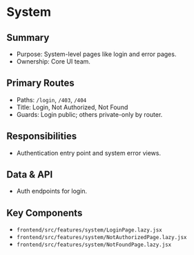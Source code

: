 # System

## Summary
- Purpose: System-level pages like login and error pages.
- Ownership: Core UI team.

## Primary Routes
- Paths: `/login`, `/403`, `/404`
- Title: Login, Not Authorized, Not Found
- Guards: Login public; others private-only by router.

## Responsibilities
- Authentication entry point and system error views.

## Data & API
- Auth endpoints for login.

## Key Components
- `frontend/src/features/system/LoginPage.lazy.jsx`
- `frontend/src/features/system/NotAuthorizedPage.lazy.jsx`
- `frontend/src/features/system/NotFoundPage.lazy.jsx`

